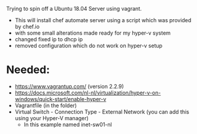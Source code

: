 Trying to spin off a Ubuntu 18.04 Server using vagrant.
- This will install chef automate server using a script which was provided by chef.io
- with some small alterations made ready for my hyper-v system
 - changed fixed ip to dhcp ip
 - removed configuration which do not work on hyper-v setup

# Needed:
 - https://www.vagrantup.com/ (version 2.2.9)
 - https://docs.microsoft.com/nl-nl/virtualization/hyper-v-on-windows/quick-start/enable-hyper-v
 - Vagrantfile (in the folder)
 - Virtual Switch - Connection Type - External Network (you can add this using your Hyper-V manager)
 	- In this example named inet-sw01-nl

 
